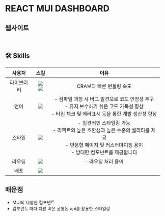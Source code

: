 # REACT MUI DASHBOARD

## 웹사이트

<br>

## 🛠️ Skills

|   사용처   |                                                                                                    스킬                                                                                                     |                                                                           이유                                                                           |
| :--------: | :---------------------------------------------------------------------------------------------------------------------------------------------------------------------------------------------------------: | :------------------------------------------------------------------------------------------------------------------------------------------------------: |
| 라이브러리 | <img src="https://img.shields.io/badge/React-61DAFB?style=for-the-badge&logo=React&logoColor=white" /> <img src="https://img.shields.io/badge/Vite-646CFF?style=for-the-badge&logo=Vite&logoColor=white" /> |                                                                 CRA보다 빠른 번들링 속도                                                                 |
|    언어    |                                              <img src="https://img.shields.io/badge/TypeScript-3178C6?style=for-the-badge&logo=TypeScript&logoColor=white" />                                               |    - 컴파일 과정 시 버그 발견으로 코드 안정성 추구<br> - 유지 보수하기 쉬운 코드 가독성 향상 <br> - 타입 체크 및 에러표시 등을 통한 개발 생산성 향상     |
|   스타일   |                                                     <img src="https://img.shields.io/badge/MUI-007FFF?style=for-the-badge&logo=MUI&logoColor=white" />                                                      | - 일관적인 스타일링 가능<br>- 리액트와 높은 호환성과 높은 수준의 퀄리티를 제공<br>- 반응형 페이지 및 커스터마이징 용이<br>- 방대한 컴포넌트를 제공합니다 |
|   라우팅   |                                            <img src="https://img.shields.io/badge/React Router-CA4245?style=for-the-badge&logo=React Router&logoColor=white" />                                             |                                                                    - 라우팅 처리 용이                                                                    |
|    배포    |                                                 <img src="https://img.shields.io/badge/Netlify-00C7B7?style=for-the-badge&logo=Netlify&logoColor=white" />                                                  |                                                                                                                                                          |

## 배운점

- MUI의 다양한 컴포넌트
- 컴포넌트 마다 다른 혹은 공통된 api를 활용한 스타일링
